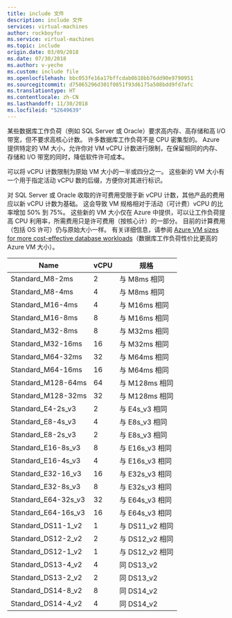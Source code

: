 ```yaml
---
title: include 文件
description: include 文件
services: virtual-machines
author: rockboyfor
ms.service: virtual-machines
ms.topic: include
origin.date: 03/09/2018
ms.date: 07/30/2018
ms.author: v-yeche
ms.custom: include file
ms.openlocfilehash: bbc053fe16a17bffcdab0b18bb76dd90e9790951
ms.sourcegitcommit: d75065296d301f0851f93d6175a508bdd9fd7afc
ms.translationtype: HT
ms.contentlocale: zh-CN
ms.lasthandoff: 11/30/2018
ms.locfileid: "52649639"
---
```

某些数据库工作负荷（例如 SQL Server 或 Oracle）要求高内存、高存储和高 I/O 带宽，但不要求高核心计数。 许多数据库工作负荷不是 CPU 密集型的。 Azure 提供特定的 VM 大小，允许你对 VM vCPU 计数进行限制，在保留相同的内存、存储和 I/O 带宽的同时，降低软件许可成本。

可以将 vCPU 计数限制为原始 VM 大小的一半或四分之一。 这些新的 VM 大小有一个用于指定活动 vCPU 数的后缀，方便你对其进行标识。

<!-- Not Available on GS series -->

对 SQL Server 或 Oracle 收取的许可费用受限于新 vCPU 计数，其他产品的费用应以新 vCPU 计数为基础。 这会导致 VM 规格相对于活动（可计费）vCPU 的比率增加 50% 到 75%。 这些新的 VM 大小仅在 Azure 中提供，可以让工作负荷提高 CPU 利用率，所需费用只是许可费用（按核心计）的一部分。 目前的计算费用（包括 OS 许可）仍与原始大小一样。 有关详细信息，请参阅 [Azure VM sizes for more cost-effective database workloads](https://azure.microsoft.com/blog/announcing-new-azure-vm-sizes-for-more-cost-effective-database-workloads/)（数据库工作负荷性价比更高的 Azure VM 大小）。

| Name                | vCPU | 规格           |
|---------------------|------|-----------------|
| Standard_M8-2ms     | 2    | 与 M8ms 相同    |
| Standard_M8-4ms     | 4    | 与 M8ms 相同    |
| Standard_M16-4ms    | 4    | 与 M16ms 相同   |
| Standard_M16-8ms    | 8    | 与 M16ms 相同   |
| Standard_M32-8ms    | 8    | 与 M32ms 相同   |
| Standard_M32-16ms   | 16   | 与 M32ms 相同   |
| Standard_M64-32ms   | 32   | 与 M64ms 相同   |
| Standard_M64-16ms   | 16   | 与 M64ms 相同   |
| Standard_M128-64ms  | 64   | 与 M128ms 相同  |
| Standard_M128-32ms  | 32   | 与 M128ms 相同  |
| Standard_E4-2s_v3   | 2    | 与 E4s_v3 相同  |
| Standard_E8-4s_v3   | 4    | 与 E8s_v3 相同  |
| Standard_E8-2s_v3   | 2    | 与 E8s_v3 相同  |
| Standard_E16-8s_v3  | 8    | 与 E16s_v3 相同 |
| Standard_E16-4s_v3  | 4    | 与 E16s_v3 相同 |
| Standard_E32-16_v3  | 16   | 与 E32s_v3 相同 |
| Standard_E32-8s_v3  | 8    | 与 E32s_v3 相同 |
| Standard_E64-32s_v3 | 32   | 与 E64s_v3 相同 |
| Standard_E64-16s_v3 | 16   | 与 E64s_v3 相同 |
| Standard_DS11-1_v2  | 1    | 与 DS11_v2 相同 |
| Standard_DS12-2_v2  | 2    | 与 DS12_v2 相同 |
| Standard_DS12-1_v2  | 1    | 与 DS12_v2 相同 |
| Standard_DS13-4_v2  | 4    | 同 DS13_v2 |
| Standard_DS13-2_v2  | 2    | 同 DS13_v2 |
| Standard_DS14-8_v2  | 8    | 同 DS14_v2 |
| Standard_DS14-4_v2  | 4    | 同 DS14_v2 |

<!-- Not Available on Standard GS seriese -->

<!-- Update_Description: wording update-->

